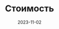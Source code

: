 ---
title: Стоимость 
date: 2023-11-02

price:
    -   title: "Создание одной сферической панорамы"
        cost: "3000 рублей"
        duration: "5-7 дней"
        text: "В туре должно быть не менее 3 сферических панорам. В общую стоимость входит программирования скрипта виртуального тура. Если в туре более 5 панорам, срок исполнения обсуждается дополнительно."

---